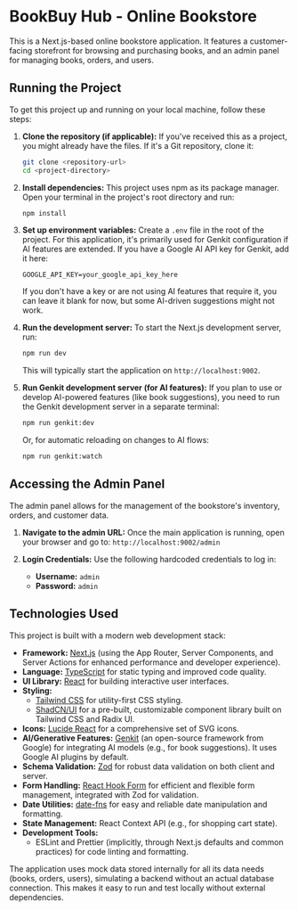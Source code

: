 # BookBuy Hub - Online Bookstore

This is a Next.js-based online bookstore application. It features a customer-facing storefront for browsing and purchasing books, and an admin panel for managing books, orders, and users.

## Running the Project

To get this project up and running on your local machine, follow these steps:

1.  **Clone the repository (if applicable):**
    If you've received this as a project, you might already have the files. If it's a Git repository, clone it:
    ```bash
    git clone <repository-url>
    cd <project-directory>
    ```

2.  **Install dependencies:**
    This project uses npm as its package manager. Open your terminal in the project's root directory and run:
    ```bash
    npm install
    ```

3.  **Set up environment variables:**
    Create a `.env` file in the root of the project. For this application, it's primarily used for Genkit configuration if AI features are extended. If you have a Google AI API key for Genkit, add it here:
    ```
    GOOGLE_API_KEY=your_google_api_key_here
    ```
    If you don't have a key or are not using AI features that require it, you can leave it blank for now, but some AI-driven suggestions might not work.

4.  **Run the development server:**
    To start the Next.js development server, run:
    ```bash
    npm run dev
    ```
    This will typically start the application on `http://localhost:9002`.

5.  **Run Genkit development server (for AI features):**
    If you plan to use or develop AI-powered features (like book suggestions), you need to run the Genkit development server in a separate terminal:
    ```bash
    npm run genkit:dev
    ```
    Or, for automatic reloading on changes to AI flows:
    ```bash
    npm run genkit:watch
    ```

## Accessing the Admin Panel

The admin panel allows for the management of the bookstore's inventory, orders, and customer data.

1.  **Navigate to the admin URL:**
    Once the main application is running, open your browser and go to:
    `http://localhost:9002/admin`

2.  **Login Credentials:**
    Use the following hardcoded credentials to log in:
    *   **Username:** `admin`
    *   **Password:** `admin`

## Technologies Used

This project is built with a modern web development stack:

*   **Framework:** [Next.js](https://nextjs.org/) (using the App Router, Server Components, and Server Actions for enhanced performance and developer experience).
*   **Language:** [TypeScript](https://www.typescriptlang.org/) for static typing and improved code quality.
*   **UI Library:** [React](https://reactjs.org/) for building interactive user interfaces.
*   **Styling:**
    *   [Tailwind CSS](https://tailwindcss.com/) for utility-first CSS styling.
    *   [ShadCN/UI](https://ui.shadcn.com/) for a pre-built, customizable component library built on Tailwind CSS and Radix UI.
*   **Icons:** [Lucide React](https://lucide.dev/) for a comprehensive set of SVG icons.
*   **AI/Generative Features:** [Genkit](https://firebase.google.com/docs/genkit) (an open-source framework from Google) for integrating AI models (e.g., for book suggestions). It uses Google AI plugins by default.
*   **Schema Validation:** [Zod](https://zod.dev/) for robust data validation on both client and server.
*   **Form Handling:** [React Hook Form](https://react-hook-form.com/) for efficient and flexible form management, integrated with Zod for validation.
*   **Date Utilities:** [date-fns](https://date-fns.org/) for easy and reliable date manipulation and formatting.
*   **State Management:** React Context API (e.g., for shopping cart state).
*   **Development Tools:**
    *   ESLint and Prettier (implicitly, through Next.js defaults and common practices) for code linting and formatting.

The application uses mock data stored internally for all its data needs (books, orders, users), simulating a backend without an actual database connection. This makes it easy to run and test locally without external dependencies.

